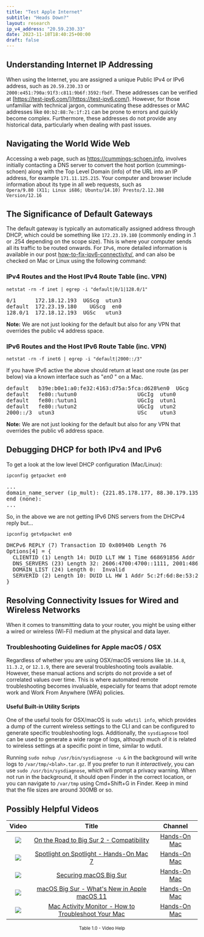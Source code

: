 ```yaml
---
title: "Test Apple Internet"
subtitle: "Heads Down?"
layout: research
ip_v4_address: "20.59.230.33"
date: 2023-11-18T18:40:25+00:00
draft: false
---
```


## Understanding Internet IP Addressing

When using the Internet, you are assigned a unique Public IPv4 or IPv6 address, such as ```20.59.230.33``` or ```2000:e451:790a:91f3:c811:9b6f:3592:fbdf```. These addresses can be verified at [https://test-ipv6.com/](https://test-ipv6.com/). However, for those unfamiliar with technical jargon, communicating these addresses or MAC addresses like ```00:b2:88:7e:1f:21``` can be prone to errors and quickly become complex. Furthermore, these addresses do not provide any historical data, particularly when dealing with past issues.
## Navigating the World Wide Web

Accessing a web page, such as https://cummings-schoen.info, involves initially contacting a DNS server to convert the host portion (cummings-schoen) along with the Top Level Domain (info) of the URL into an IP address, for example ```171.11.125.215```. Your computer and browser include information about its type in all web requests, such as <br>```Opera/9.80 (X11; Linux i686; Ubuntu/14.10) Presto/2.12.388 Version/12.16```
## The Significance of Default Gateways

The default gateway is typically an automatically assigned address through DHCP, which could be something like ```172.23.19.180``` (commonly ending in .1 or .254 depending on the scope size). This is where your computer sends all its traffic to be routed onwards. For ```IPv6```, more detailed information is available in our post [how-to-fix-ipv6-connectivity/](/blog/how-to-fix-ipv6-connectivity/), and can also be checked on Mac or Linux using the following command:
<br>
### IPv4 Routes and the Host IPv4 Route Table (inc. VPN)
```netstat -rn -f inet | egrep -i "default|0/1|128.0/1"```

<pre>
0/1      172.18.12.193  UGScg  utun3
default  172.23.19.180    UGScg  en0
128.0/1  172.18.12.193  UGSc   utun3</pre>

**Note:** We are not just looking for the default but also for any VPN that overrides the public v4 address space.

### IPv6 Routes and the Host IPv6 Route Table (inc. VPN)
```netstat -rn -f inet6 | egrep -i "default|2000::/3"```

If you have IPv6 active the above should return at least one route (as per below) via a known interface such as "_en0_ " on a Mac. 

<pre>
default   b39e:b0e1:a0:fe32:4163:d75a:5fca:d628%en0  UGcg   en0
default   fe80::%utun0                   UGcIg  utun0
default   fe80::%utun1                   UGcIg  utun1
default   fe80::%utun2                   UGcIg  utun2
2000::/3  utun3                          USc    utun3</pre>

**Note:** We are not just looking for the default but also for any VPN that overrides the public v6 address space.
<br>

## Debugging DHCP for both IPv4 and IPv6

To get a look at the low level DHCP configuration (Mac/Linux): 

```ipconfig getpacket en0```

<pre>
...
domain_name_server (ip_mult): {221.85.178.177, 88.30.179.135}
end (none):
...</pre>

So, in the above we are not getting IPv6 DNS servers from the DHCPv4 reply but...

```ipconfig getv6packet en0```

<pre>
DHCPv6 REPLY (7) Transaction ID 0x80940b Length 76
Options[4] = {
  CLIENTID (1) Length 14: DUID LLT HW 1 Time 668691856 Addr 00:b2:88:7e:1f:21
  DNS_SERVERS (23) Length 32: 2606:4700:4700::1111, 2001:4860:4860::8844
  DOMAIN_LIST (24) Length 0:  Invalid
  SERVERID (2) Length 10: DUID LL HW 1 Addr 5c:2f:6d:8e:53:2f
}</pre>




## Resolving Connectivity Issues for Wired and Wireless Networks

When it comes to transmitting data to your router, you might be using either a wired or wireless (Wi-Fi) medium at the physical and data layer.
### Troubleshooting Guidelines for Apple macOS / OSX
Regardless of whether you are using OSX/macOS versions like `10.14.8`, `11.3.2`, or `12.1.9`, there are several troubleshooting tools available. However, these manual actions and scripts do not provide a set of correlated values over time. This is where automated remote troubleshooting becomes invaluable, especially for teams that adopt remote work and Work From Anywhere (WFA) policies.
#### Useful Built-in Utility Scripts
One of the useful tools for OSX/macOS is `sudo wdutil info`, which provides a dump of the current wireless settings to the CLI and can be configured to generate specific troubleshooting logs. Additionally, the `sysdiagnose` tool can be used to generate a wide range of logs, although much of it is related to wireless settings at a specific point in time, similar to wdutil.

Running `sudo nohup /usr/bin/sysdiagnose -u &` in the background will write logs to `/var/tmp/<blah>.tar.gz`. If you prefer to run it *interactively*, you can use `sudo /usr/bin/sysdiagnose`, which will prompt a privacy warning. When not run in the background, it should open Finder in the correct location, or you can navigate to `/var/tmp` using Cmd+Shift+G in Finder. Keep in mind that the file sizes are around 300MB or so.
## Possibly Helpful Videos

<link href="/plugins/lity/css/lity.min.css" rel="stylesheet">
<script src="/plugins/lity/js/lity.min.js"></script>
<div class="table1-start"></div>

|Video | Title | Channel |
| :---: | :---: | :---: |
|<a href="https://www.youtube.com/watch?v=HEbK-Tignuc" data-lity><img src="https://i.ytimg.com/vi/HEbK-Tignuc/default.jpg" class="img-fluid"></a>|<a href="https://www.youtube.com/watch?v=HEbK-Tignuc" data-lity>On the Road to Big Sur 2 - Compatibility</a>|<a target="_blank" href="https://www.youtube.com/channel/UCg43DP8MdHVcl4rFK_delBg" >Hands-On Mac</a>|
|<a href="https://www.youtube.com/watch?v=RslZ4W1EPqk" data-lity><img src="https://i.ytimg.com/vi/RslZ4W1EPqk/default.jpg" class="img-fluid"></a>|<a href="https://www.youtube.com/watch?v=RslZ4W1EPqk" data-lity>Spotlight on Spotlight - Hands-On Mac 7</a>|<a target="_blank" href="https://www.youtube.com/channel/UCg43DP8MdHVcl4rFK_delBg" >Hands-On Mac</a>|
|<a href="https://www.youtube.com/watch?v=7KdhJimuhNw" data-lity><img src="https://i.ytimg.com/vi/7KdhJimuhNw/default.jpg" class="img-fluid"></a>|<a href="https://www.youtube.com/watch?v=7KdhJimuhNw" data-lity>Securing macOS Big Sur</a>|<a target="_blank" href="https://www.youtube.com/channel/UCg43DP8MdHVcl4rFK_delBg" >Hands-On Mac</a>|
|<a href="https://www.youtube.com/watch?v=JMKi6o9kaZI" data-lity><img src="https://i.ytimg.com/vi/JMKi6o9kaZI/default.jpg" class="img-fluid"></a>|<a href="https://www.youtube.com/watch?v=JMKi6o9kaZI" data-lity>macOS Big Sur - What&#39;s New in Apple macOS 11</a>|<a target="_blank" href="https://www.youtube.com/channel/UCg43DP8MdHVcl4rFK_delBg" >Hands-On Mac</a>|
|<a href="https://www.youtube.com/watch?v=TWzWd_DiaJ0" data-lity><img src="https://i.ytimg.com/vi/TWzWd_DiaJ0/default.jpg" class="img-fluid"></a>|<a href="https://www.youtube.com/watch?v=TWzWd_DiaJ0" data-lity>Mac Activity Monitor - How to Troubleshoot Your Mac</a>|<a target="_blank" href="https://www.youtube.com/channel/UCg43DP8MdHVcl4rFK_delBg" >Hands-On Mac</a>|

<center><small>Table 1.0 - Video Help</small></center>
 <br>
<div class="table1-end"></div>
<script type="text/javascript">
(function() {
    $('div.table1-start').nextUntil('div.table1-end', 'table').addClass('table thead-dark table-striped table-responsive rounded').attr('id', 't1');
    $('#t1').find('thead').addClass('thead-dark');
})();
</script>
